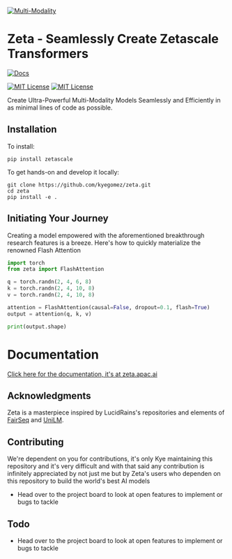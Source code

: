 [![Multi-Modality](images/agorabanner.png)](https://discord.gg/qUtxnK2NMf)

# Zeta - Seamlessly Create Zetascale Transformers


[![Docs](https://readthedocs.org/projects/zeta/badge/)](https://zeta.readthedocs.io)

<p>
  <a href="https://github.com/kyegomez/zeta/blob/main/LICENSE"><img alt="MIT License" src="https://img.shields.io/badge/license-MIT-blue.svg" /></a>
  <a href="https://pypi.org/project/zetascale"><img alt="MIT License" src="https://badge.fury.io/py/zetascale.svg" /></a>
</p>

Create Ultra-Powerful Multi-Modality Models Seamlessly and Efficiently in as minimal lines of code as possible.

## Installation

To install:
```
pip install zetascale
```

To get hands-on and develop it locally:
```
git clone https://github.com/kyegomez/zeta.git
cd zeta
pip install -e .
```

## Initiating Your Journey

Creating a model empowered with the aforementioned breakthrough research features is a breeze. Here's how to quickly materialize the renowned Flash Attention

```python
import torch
from zeta import FlashAttention

q = torch.randn(2, 4, 6, 8)
k = torch.randn(2, 4, 10, 8)
v = torch.randn(2, 4, 10, 8)

attention = FlashAttention(causal=False, dropout=0.1, flash=True)
output = attention(q, k, v)

print(output.shape) 

```

# Documentation
[Click here for the documentation, it's at zeta.apac.ai](https://zeta.apac.ai)

## Acknowledgments

Zeta is a masterpiece inspired by LucidRains's repositories and elements of [FairSeq](https://github.com/facebookresearch/fairseq) and [UniLM](https://github.com/kyegomez/unilm).


## Contributing
We're dependent on you for contributions, it's only Kye maintaining this repository and it's very difficult and with that said any contribution is infinitely appreciated by not just me but by Zeta's users who dependen on this repository to build the world's
best AI models

* Head over to the project board to look at open features to implement or bugs to tackle


## Todo
* Head over to the project board to look at open features to implement or bugs to tackle
